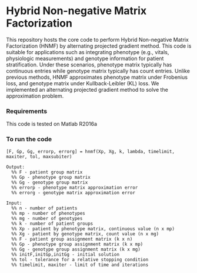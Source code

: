 # Hybrid Non-negative Matrix Factorization
This repository hosts the core code to perform Hybrid Non-negative Matrix Factorization (HNMF) by alternating projected gradient method. This code is suitable for applications such as integrating phenotype (e.g., vitals, physiologic measurements) and genotype information for patient stratification. Under these scenarios, phenotype matrix typically has continuous entries while genotype matrix typically has count entries. Unlike previous methods, HNMF approximates phenotype matrix under Frobenius loss, and genotype matrix under Kullback-Leibler (KL) loss. We implemented an alternating projected gradient method to solve the approximation problem.

### Requirements
This code is tested on Matlab R2016a

### To run the code
```
[F, Gp, Gg, errorp, errorg] = hnmf(Xp, Xg, k, lambda, timelimit, maxiter, tol, maxsubiter)

Output:
  %% F - patient group matrix
  %% Gp - phenotype group matrix
  %% Gg - genotype group matrix
  %% errorp - phenotype matrix approximation error
  %% errorg - genotype matrix approximation error
  
Input:
  %% n - number of patients
  %% mp - number of phenotypes
  %% mg - number of genotypes
  %% k - number of patient groups
  %% Xp - patient by phenotype matrix, continuous value (n x mp)
  %% Xg - patient by genotype matrix, count value (n x mg)
  %% F - patient group assignment matrix (k x n)
  %% Gp - phenotype group assignment matrix (k x mp)
  %% Gg - genotype group assignment matrix (k x mg)
  %% initF,initGp,initGg - initial solution
  %% tol - tolerance for a relative stopping condition
  %% timelimit, maxiter - limit of time and iterations
```
